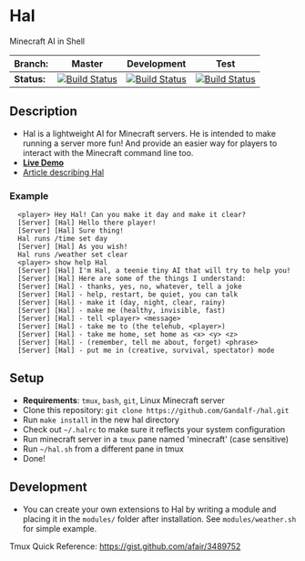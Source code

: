 # Hal
Minecraft AI in Shell

|  Branch: | Master  | Development | Test |
|---------|---------|-------------|------|
| **Status:**  |  [![Build Status](https://travis-ci.org/Gandalf-/hal.svg?branch=master)](https://travis-ci.org/Gandalf-/hal)  |  [![Build Status](https://travis-ci.org/Gandalf-/hal.svg?branch=development)](https://travis-ci.org/Gandalf-/hal) |  [![Build Status](https://travis-ci.org/Gandalf-/hal.svg?branch=test)](https://travis-ci.org/Gandalf-/hal) |

## Description
- Hal is a lightweight AI for Minecraft servers. He is intended to make running
  a server more fun! And provide an easier way for players to interact with the
  Minecraft command line too.
- **[Live Demo](http://hal-demo.anardil.net:48000/)**
- [Article describing Hal](https://www.anardil.net/2017/hal.html)

### Example
```
  <player> Hey Hal! Can you make it day and make it clear?
  [Server] [Hal] Hello there player!
  [Server] [Hal] Sure thing!
  Hal runs /time set day
  [Server] [Hal] As you wish!
  Hal runs /weather set clear
  <player> show help Hal
  [Server] [Hal] I'm Hal, a teenie tiny AI that will try to help you!
  [Server] [Hal] Here are some of the things I understand:
  [Server] [Hal] - thanks, yes, no, whatever, tell a joke
  [Server] [Hal] - help, restart, be quiet, you can talk
  [Server] [Hal] - make it (day, night, clear, rainy)
  [Server] [Hal] - make me (healthy, invisible, fast)
  [Server] [Hal] - tell <player> <message>
  [Server] [Hal] - take me to (the telehub, <player>)
  [Server] [Hal] - take me home, set home as <x> <y> <z>
  [Server] [Hal] - (remember, tell me about, forget) <phrase>
  [Server] [Hal] - put me in (creative, survival, spectator) mode
```

## Setup
- **Requirements**: `tmux`, `bash`, `git`, Linux Minecraft server
- Clone this repository: `git clone https://github.com/Gandalf-/hal.git`
- Run `make install` in the new hal directory
- Check out `~/.halrc` to make sure it reflects your system configuration
- Run minecraft server in a `tmux` pane named 'minecraft' (case sensitive)
- Run `~/hal.sh` from a different pane in tmux
- Done!

## Development
- You can create your own extensions to Hal by writing a module and placing it
  in the `modules/` folder after installation. See `modules/weather.sh` for
  simple example.

Tmux Quick Reference: https://gist.github.com/afair/3489752
